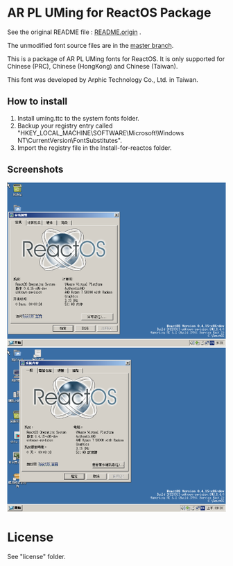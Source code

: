 # AR PL UMing for ReactOS Package

See the original README file : [README.origin](README.origin) .

The unmodified font source files are in the [master branch](https://github.com/njlyf2011/ttf-arphic-uming-reactos/tree/master).

This is a package of AR PL UMing fonts for ReactOS. It is only supported for Chinese (PRC), Chinese (HongKong) and Chinese (Taiwan). 

This font was developed by Arphic Technology Co., Ltd. in Taiwan. 

## How to install
1. Install uming.ttc to the system fonts folder.
2. Backup your registry entry called "HKEY_LOCAL_MACHINE\SOFTWARE\Microsoft\Windows NT\CurrentVersion\FontSubstitutes".
3. Import the registry file in the Install-for-reactos folder.

## Screenshots

![Simplified Chinese](SimplifiedChinese.png)
![Tradtional Chinese](TraditonalChinese.png)

# License
See "license" folder.
